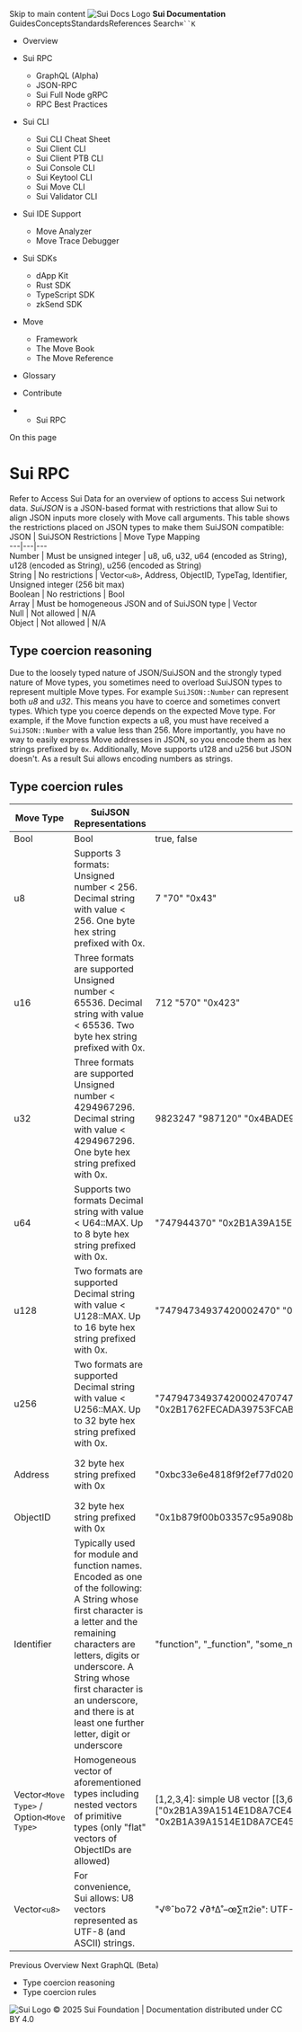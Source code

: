 Skip to main content
![Sui Docs Logo](https://docs.sui.io/img/sui-logo.svg)
**Sui Documentation**
GuidesConceptsStandardsReferences
Search`⌘``K`
  * Overview
  * Sui RPC
    * GraphQL (Alpha)
    * JSON-RPC
    * Sui Full Node gRPC
    * RPC Best Practices
  * Sui CLI
    * Sui CLI Cheat Sheet
    * Sui Client CLI
    * Sui Client PTB CLI
    * Sui Console CLI
    * Sui Keytool CLI
    * Sui Move CLI
    * Sui Validator CLI
  * Sui IDE Support
    * Move Analyzer
    * Move Trace Debugger
  * Sui SDKs
    * dApp Kit
    * Rust SDK
    * TypeScript SDK
    * zkSend SDK
  * Move
    * Framework
    * The Move Book
    * The Move Reference
  * Glossary
  * Contribute


  *   * Sui RPC


On this page
# Sui RPC
Refer to Access Sui Data for an overview of options to access Sui network data.
_SuiJSON_ is a JSON-based format with restrictions that allow Sui to align JSON inputs more closely with Move call arguments.
This table shows the restrictions placed on JSON types to make them SuiJSON compatible:
JSON | SuiJSON Restrictions | Move Type Mapping  
---|---|---  
Number | Must be unsigned integer | u8, u6, u32, u64 (encoded as String), u128 (encoded as String), u256 (encoded as String)  
String | No restrictions | Vector`<u8>`, Address, ObjectID, TypeTag, Identifier, Unsigned integer (256 bit max)  
Boolean | No restrictions | Bool  
Array | Must be homogeneous JSON and of SuiJSON type | Vector  
Null | Not allowed | N/A  
Object | Not allowed | N/A  
## Type coercion reasoning​
Due to the loosely typed nature of JSON/SuiJSON and the strongly typed nature of Move types, you sometimes need to overload SuiJSON types to represent multiple Move types.
For example `SuiJSON::Number` can represent both _u8_ and _u32_. This means you have to coerce and sometimes convert types.
Which type you coerce depends on the expected Move type. For example, if the Move function expects a u8, you must have received a `SuiJSON::Number` with a value less than 256. More importantly, you have no way to easily express Move addresses in JSON, so you encode them as hex strings prefixed by `0x`.
Additionally, Move supports u128 and u256 but JSON doesn't. As a result Sui allows encoding numbers as strings.
## Type coercion rules​
Move Type | SuiJSON Representations | Valid Examples | Invalid Examples  
---|---|---|---  
Bool | Bool | true, false |   
u8 | Supports 3 formats: Unsigned number < 256. Decimal string with value < 256. One byte hex string prefixed with 0x. | 7 "70" "0x43" | -5: negative not allowed 3.9: float not allowed NaN: not allowed 300: U8 must be less than 256 " 9": Spaces not allowed in string "9A": Hex num must be prefixed with 0x "0x09CD": Too large for U8  
u16 | Three formats are supported Unsigned number < 65536. Decimal string with value < 65536. Two byte hex string prefixed with 0x. | 712 "570" "0x423" | -5: negative not allowed 3.9: float not allowed NaN: not allowed 98342300: U16 must be less than 65536 " 19": Spaces not allowed in string "9EA": Hex num must be prefixed with 0x "0x049C1D": Too large for U16  
u32 | Three formats are supported Unsigned number < 4294967296. Decimal string with value < 4294967296. One byte hex string prefixed with 0x. | 9823247 "987120" "0x4BADE93" | -5: negative not allowed 3.9: float not allowed NaN: not allowed 123456789123456: U32 must be less than 4294967296 " 9": Spaces not allowed in string "9A": Hex num must be prefixed with 0x "0x3FF1FF9FFDEFF": Too large for U32  
u64 | Supports two formats Decimal string with value < U64::MAX. Up to 8 byte hex string prefixed with 0x. | "747944370" "0x2B1A39A15E" | 123434: Although this is a valid U64 number, it must be encoded as a string  
u128 | Two formats are supported Decimal string with value < U128::MAX. Up to 16 byte hex string prefixed with 0x. | "74794734937420002470" "0x2B1A39A1514E1D8A7CE" | 34: Although this is a valid U128 number, it must be encoded as a string  
u256 | Two formats are supported Decimal string with value < U256::MAX. Up to 32 byte hex string prefixed with 0x. | "747947349374200024707479473493742000247" "0x2B1762FECADA39753FCAB2A1514E1D8A7CE" | 123434: Although this is a valid U256 number, it must be encoded as a string 0xbc33e6e4818f9f2ef77d020b35c24be738213e64d9e58839ee7b4222029610de  
Address | 32 byte hex string prefixed with 0x | "0xbc33e6e4818f9f2ef77d020b35c24be738213e64d9e58839ee7b4222029610de" | 0xbc33: string too short bc33e6e4818f9f2ef77d020b35c24be738213e64d9e58839ee7b4222029610de: missing 0x prefix 0xG2B1A39A1514E1D8A7CE45919CFEB4FEE70B4E01: invalid hex char G  
ObjectID | 32 byte hex string prefixed with 0x | "0x1b879f00b03357c95a908b7fb568712f5be862c5cb0a5894f62d06e9098de6dc" | Similar to above  
Identifier | Typically used for module and function names. Encoded as one of the following: A String whose first character is a letter and the remaining characters are letters, digits or underscore. A String whose first character is an underscore, and there is at least one further letter, digit or underscore | "function", "_function", "some_name", "____some_name", "Another" | "_": missing trailing underscore, digit or letter, "8name": cannot start with digit, ".function": cannot start with period, " ": cannot be empty space, "func name": cannot have spaces  
Vector`<Move Type>` / Option`<Move Type>` | Homogeneous vector of aforementioned types including nested vectors of primitive types (only "flat" vectors of ObjectIDs are allowed) | [1,2,3,4]: simple U8 vector [[3,600],[],[0,7,4]]: nested U32 vector ["0x2B1A39A1514E1D8A7CE45919CFEB4FEE", "0x2B1A39A1514E1D8A7CE45919CFEB4FEF"]: ObjectID vector | [1,2,3,false]: not homogeneous JSON [1,2,null,4]: invalid elements [1,2,"7"]: although Sui allows encoding numbers as strings meaning this array can evaluate to [1,2,7], the array is still ambiguous so it fails the homogeneity check.  
Vector`<u8>` | For convenience, Sui allows: U8 vectors represented as UTF-8 (and ASCII) strings. | "√®ˆbo72 √∂†∆˚–œ∑π2ie": UTF-8 "abcdE738-2 _=?": ASCII |   
Previous
Overview
Next
GraphQL (Beta)
  * Type coercion reasoning
  * Type coercion rules


![Sui Logo](https://docs.sui.io/img/sui-logo-footer.svg)
© 2025 Sui Foundation | Documentation distributed under CC BY 4.0
